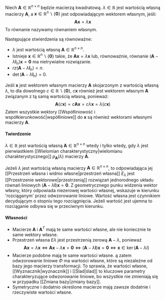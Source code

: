 Niech $\boldsymbol{A}\in\mathbb{R}^{n\times n}$ będzie macierzą kwadratową. $\lambda\in\mathbb{R}$ jest wartością własną macierzy $\boldsymbol{A}$, a $\boldsymbol{x}\in\mathbb{R}^n\backslash\{\boldsymbol{0}\}$ jest odpowiadającym wektorem własnym, jeśli:
$$
\boldsymbol{Ax}=\lambda\boldsymbol{x}
$$
To równanie nazywamy równaniem własnym.

Następujące stwierdzenia są równoważne:
- $\lambda$ jest wartością własną $\boldsymbol{A}\in\mathbb{R}^{n\times n}$.
- Istnieje $\boldsymbol{x}\in\mathbb{R}^n\backslash\{\boldsymbol{0}\}$ takie, że $\boldsymbol{Ax}=\lambda\boldsymbol{x}$ lub, równoważnie, równanie $(\boldsymbol{A}-\lambda\boldsymbol{I}_n)\boldsymbol{x}=\boldsymbol{0}$ ma nietrywialne rozwiązanie.
- $rz(\boldsymbol{A}-\lambda\boldsymbol{I}_n)\lt n$.
- $\det(\boldsymbol{A}-\lambda\boldsymbol{I}_n)=0$. 

Jeśli $\boldsymbol{x}$ jest wektorem własnym macierzy $\boldsymbol{A}$ skojarzonym z wartością własną $\lambda$, to dla dowolnego $c\in\mathbb{R}\backslash\{\boldsymbol{0}\}$, $c\boldsymbol{x}$ również jest wektorem własnym $\boldsymbol{A}$ związanym z tą samą wartością własną, ponieważ:
$$
\boldsymbol{A}(c\boldsymbol{x})=c\boldsymbol{Ax}=c\lambda\boldsymbol{x}=\lambda(c\boldsymbol{x})
$$
Zatem wszystkie wektory [[Współliniowość i współkierunkowość|współliniowe]] do $\boldsymbol{x}$ są również wektorami własnymi macierzy $\boldsymbol{A}$.

#### Twierdzenie
$\lambda\in\mathbb{R}$ jest wartością własną $\boldsymbol{A}\in\mathbb{R}^{n\times n}$ wtedy i tylko wtedy, gdy $\lambda$ jest pierwiastkiem [[Wielomian charakterystyczny|wielomianu charakterystycznego]] $p_\boldsymbol{A}(\lambda)$ macierzy $\boldsymbol{A}$. 

Jeżeli $\lambda$ jest wartością własną macierzy $\boldsymbol{A}\in\mathbb{R}^{n\times n}$, to odpowiadająca jej [[Przestrzeń własna i widmo własne|przestrzeń własna]] $E_\lambda$ jest [[Przestrzenie wektorowe|przestrzenią]] rozwiązań jednorodnego  układu równań liniowych $(\boldsymbol{A}-\lambda\boldsymbol{I})\boldsymbol{x}=\boldsymbol{0}$. Z geometrycznego punku widzenia wektor własny, który odpowiada niezerowej wartości własnej, wskazuje w kierunku 'rozciąganym' przez odwzorowanie liniowe. Wartość własna jest czynnikiem decydującym o stopniu tego rozciągnięcia. Jeżeli wartość jest ujemna to rozciąganie odbywa się w przeciwnym kierunku.

#### Własności
- Macierze $\boldsymbol{A}$ i $\boldsymbol{A}^T$ mają te same wartości własne, ale nie koniecznie te same wektory własne.
- Przestrzeń własna $E\lambda$ jest przestrzenią zerową $\boldsymbol{A}-\lambda$, ponieważ
$$
\boldsymbol{Ax}=\lambda\boldsymbol{x}\Leftrightarrow\boldsymbol{Ax}-\lambda\boldsymbol{x}=\boldsymbol{0}\Leftrightarrow(\boldsymbol{A}-\lambda\boldsymbol{I})\boldsymbol{x}=\boldsymbol{0}\Leftrightarrow\boldsymbol{x}\in\ker(\boldsymbol{A}-\lambda{I})
$$
- Macierze podobne mają te same wartości własne. ą zatem odwzorowanie liniowe $\Phi$ ma wartości własne, które są niezależne od bazy jego macierzy transformacji. To sprawia, że wartości własne, [[Wyznacznik|wyznacznik]] i [[Ślad|ślad]] to kluczowe parametry charakteryzujące odwzorowanie liniowe, bo wszystkie nie zmieniają się w przypadku [[Zmiana bazy|zmiany bazy]].
- Symetryczne i dodatnio określone macierze mają zawsze dodatnie i rzeczywiste wartości własne.
